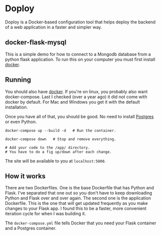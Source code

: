 # Doploy
Doploy is a Docker-based configuration tool that helps 
deploy the backend of a web application in a faster and simpler way.

## docker-flask-mysql

This is a simple demo for how to connect to a Mongodb database from a python flask application. To run this on your computer you must first install [docker](https://docs.docker.com/engine/installation/).

## Running

You should also have [docker](https://docs.docker.com/install/). If you're on linux, you probably also want docker-compose. Last I checked (over a year ago) it did not come with docker by default. For Mac and Windows you get it with the default installation.

Once you have all of that, you should be good. No need to install [Postgres](https://www.postgresql.org/) or even Python.

```
docker-compose up --build -d   # Run the container.

docker-compose down   # Stop and remove everything.

# Add your code to the /app/ directory.
# You have to do a fig up/down after each change.
```

The site will be available to you at `localhost:5000`.

## How it works

There are two Dockerfiles. One is the base Dockerfile that has Python and Flask. I've separated that one out so you don't have to keep downloading Python and Flask over and over again. The second one is the application Dockerfile. This is the one that will get updated frequently as you make changes to your Flask app. I found this to be a faster, more convenient iteration cycle for when I was building it.

The `docker-compose.yml` file tells Docker that you need your Flask container and a Postgres container.

